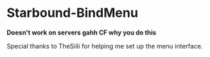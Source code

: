 # Starbound-BindMenu


**Doesn't work on servers gahh CF why you do this**

Special thanks to TheSiili for helping me set up the menu interface.
